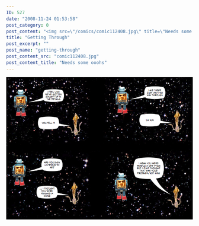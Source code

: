 ```yaml
---
ID: 527
date: "2008-11-24 01:53:58"
post_category: 0
post_content: "<img src=\"/comics/comic112408.jpg\" title=\"Needs some ooohs\" />"
title: "Getting Through"
post_excerpt: ""
post_name: "getting-through"
post_content_src: "comic112408.jpg"
post_content_title: "Needs some ooohs"
---
```



[![Needs some ooohs](/comics-hi-res/comic112408.jpg)](/comics-hi-res/comic112408.jpg "Needs some ooohs")
